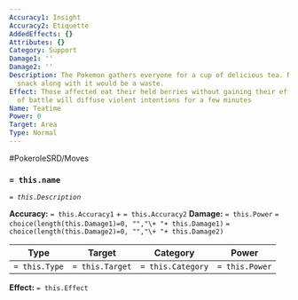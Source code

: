 ```yaml
---
Accuracy1: Insight
Accuracy2: Etiquette
AddedEffects: {}
Attributes: {}
Category: Support
Damage1: ''
Damage2: ''
Description: The Pokemon gathers everyone for a cup of delicious tea. Not eating a
  snack along with it would be a waste.
Effect: Those affected eat their held berries without gaining their effects. Outside
  of battle will diffuse violent intentions for a few minutes
Name: Teatime
Power: 0
Target: Area
Type: Normal
---
```


#PokeroleSRD/Moves

### `= this.name` 
*`= this.Description`*

**Accuracy:** `= this.Accuracy1` + `= this.Accuracy2`
**Damage:** `= this.Power` `= choice(length(this.Damage1)=0, "","\+ "+ this.Damage1)` `= choice(length(this.Damage2)=0, "","\+ "+ this.Damage2)`

| Type          | Target          | Category          | Power          |
| ------------- | --------------- | ----------------  | -------------- |
| `= this.Type` | `= this.Target` | `= this.Category` | `= this.Power` | 

**Effect:** `= this.Effect`